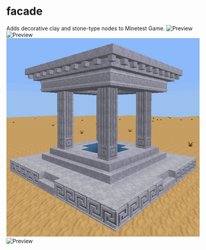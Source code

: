 # facade
Adds decorative clay and stone-type nodes to Minetest Game.
![Preview](https://github.com/TumeniNodes/facade/blob/master/screenshot.png)
![Preview](https://github.com/TumeniNodes/facade/blob/master/screenshot2.png)
![Preview](https://github.com/TumeniNodes/facade/blob/master/screenshot3.png)
![Preview](https://github.com/TumeniNodes/facade/blob/master/screenshot4.png)

